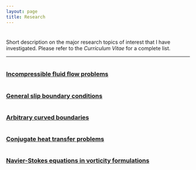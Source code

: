 ```yaml
---
layout: page
title: Research
---
```


<p style="margin-bottom:1cm;"></p>

<div class="message">
  Short description on the major research topics of interest that I have investigated. Please refer to the <i>Curriculum Vitae</i> for a complete list.
</div>

---

<div class="boxes-section">
  <div class="boxes-container">
    <div class="boxes-box">
      <a class="boxes-link" href="{{ 'research/incompressible_flows.html' | relative_url }}">
        <img src="https://s3-ap-south-1.amazonaws.com/static.awfis.com/wp-content/uploads/2017/07/07184649/ProjectManagement.jpg" alt="">
        <h3>Incompressible fluid flow problems</h3>
      </a>
    </div>
    <div class="boxes-box">
      <a class="boxes-link" href="{{ 'research/slip_conditions.html' | relative_url }}">
        <img src="https://s3-ap-south-1.amazonaws.com/static.awfis.com/wp-content/uploads/2017/07/07184649/ProjectManagement.jpg" alt="">
        <h3>General slip boundary conditions</h3>
      </a>
    </div>
    <div class="boxes-box">
      <a class="boxes-link" href="{{ 'research/curved_boundaries.html' | relative_url }}">
        <img src="https://s3-ap-south-1.amazonaws.com/static.awfis.com/wp-content/uploads/2017/07/07184649/ProjectManagement.jpg" alt="">
        <h3>Arbitrary curved boundaries</h3>
      </a>
    </div>
    <div class="boxes-box">
      <a class="boxes-link" href="{{ 'research/heat_transfer.html' | relative_url }}">
        <img src="{{ 'public/continuity_interface_condition.png' | relative_url }}" alt="">
        <h3>Conjugate heat transfer problems</h3>
      </a>
    </div>
    <div class="boxes-box">
      <a class="boxes-link" href="{{ 'research/vorticity_formulations.html' | relative_url }}">
        <img src="{{ 'public/omega.png' | relative_url }}" alt="">
        <h3>Navier-Stokes equations in vorticity formulations</h3>
      </a>
    </div>
</div>
